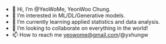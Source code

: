 - 👋 Hi, I’m @YeoWoMe, YeonWoo Chung.
 - 👀 I’m interested in ML/DL/Generative models.
 - 🌱 I’m currently learning applied statistics and data analysis.
 - 💞️ I’m looking to collaborate on everything in the world! 
 - 📫 How to reach me yeowome@gmail.com/@yxhungw
 
 <!---
 YeoWoMe/YeoWoMe is a ✨ special ✨ repository because its `README.md` (this file) appears on your GitHub profile.
 You can click the Preview link to take a look at your changes.
 --->
